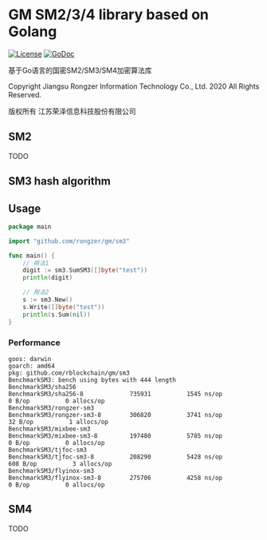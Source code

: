 # GM SM2/3/4 library based on Golang
[![License](https://img.shields.io/badge/License-Apache%202.0-blue.svg)](https://opensource.org/licenses/Apache-2.0)
<a href="https://godoc.org/github.com/rongzer/gm"><img alt="GoDoc" src="https://godoc.org/github.com/rongzer/gm?status.svg" /></a>

基于Go语言的国密SM2/SM3/SM4加密算法库

Copyright Jiangsu Rongzer Information Technology Co., Ltd. 2020 All Rights Reserved.

版权所有 江苏荣泽信息科技股份有限公司

## SM2

TODO

## SM3 hash algorithm

## Usage

```go
package main

import "github.com/rongzer/gm/sm3"

func main() {
    // 用法1
    digit := sm3.SumSM3([]byte("test"))
    println(digit)

    // 用法2
    s := sm3.New()
    s.Write([]byte("test"))
    println(s.Sum(nil))
}
```

### Performance
```
goos: darwin
goarch: amd64
pkg: github.com/rblockchain/gm/sm3
BenchmarkSM3: bench using bytes with 444 length
BenchmarkSM3/sha256
BenchmarkSM3/sha256-8         	  735931	      1545 ns/op	       0 B/op	       0 allocs/op
BenchmarkSM3/rongzer-sm3
BenchmarkSM3/rongzer-sm3-8    	  306820	      3741 ns/op	      32 B/op	       1 allocs/op
BenchmarkSM3/mixbee-sm3
BenchmarkSM3/mixbee-sm3-8     	  197480	      5785 ns/op	       0 B/op	       0 allocs/op
BenchmarkSM3/tjfoc-sm3
BenchmarkSM3/tjfoc-sm3-8      	  208290	      5428 ns/op	     608 B/op	       3 allocs/op
BenchmarkSM3/flyinox-sm3
BenchmarkSM3/flyinox-sm3-8    	  275706	      4258 ns/op	       0 B/op	       0 allocs/op
```

## SM4

TODO